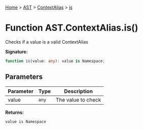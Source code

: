 [Home](../../../../../index.md) &gt; [AST](../../../../ast.md) &gt; [ContextAlias](../../contextalias.md) &gt; [is](./is_1.md)

# Function AST.ContextAlias.is()

Checks if a value is a valid ContextAlias

<b>Signature:</b>

```typescript
function is(value: any): value is Namespace;
```

## Parameters

|  Parameter | Type | Description |
|  --- | --- | --- |
|  value | `any` | The value to check |

<b>Returns:</b>

`value is Namespace`

